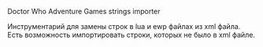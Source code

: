 Doctor Who Adventure Games strings importer

Инструментарий для замены строк в lua и ewp файлах из xml файла. Есть возможность импортировать строки, которых не было в xml файле.
